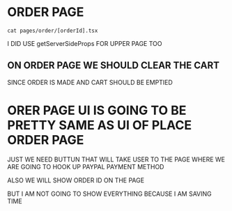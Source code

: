 # ORDER PAGE

```
cat pages/order/[orderId].tsx
```

I DID USE getServerSideProps FOR UPPER PAGE TOO

## ON ORDER PAGE WE SHOULD CLEAR THE CART

SINCE ORDER IS MADE AND CART SHOULD BE EMPTIED

# ORER PAGE UI IS GOING TO BE PRETTY SAME AS UI OF PLACE ORDER PAGE

JUST WE NEED BUTTUN THAT WILL TAKE USER TO THE PAGE WHERE WE ARE GOING TO HOOK UP PAYPAL PAYMENT METHOD

ALSO WE WILL SHOW ORDER ID ON THE PAGE

BUT I AM NOT GOING TO SHOW EVERYTHING BECAUSE I AM SAVING TIME
